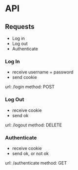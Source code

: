 # API

## Requests

- Log in
- Log out
- Authenticate

### Log In

- receive username + password
- send cookie

url: /login
method: POST

### Log Out

- receive cookie
- send ok

url: /logout
method: DELETE

### Authenticate

- receive cookie
- send ok, or not ok

url: /authenticate
method: GET
